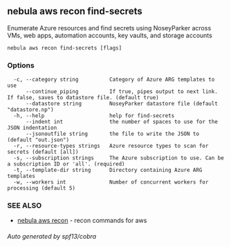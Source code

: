 ## nebula aws recon find-secrets

Enumerate Azure resources and find secrets using NoseyParker across VMs, web apps, automation accounts, key vaults, and storage accounts

```
nebula aws recon find-secrets [flags]
```

### Options

```
  -c, --category string          Category of Azure ARG templates to use
      --continue_piping          If true, pipes output to next link. If false, saves to datastore file. (default true)
      --datastore string         NoseyParker datastore file (default "datastore.np")
  -h, --help                     help for find-secrets
      --indent int               the number of spaces to use for the JSON indentation
      --jsonoutfile string       the file to write the JSON to (default "out.json")
  -r, --resource-types strings   Azure resource types to scan for secrets (default [all])
  -s, --subscription strings     The Azure subscription to use. Can be a subscription ID or 'all'. (required)
  -t, --template-dir string      Directory containing Azure ARG templates
  -w, --workers int              Number of concurrent workers for processing (default 5)
```

### SEE ALSO

* [nebula aws recon](nebula_aws_recon.md)	 - recon commands for aws

###### Auto generated by spf13/cobra
